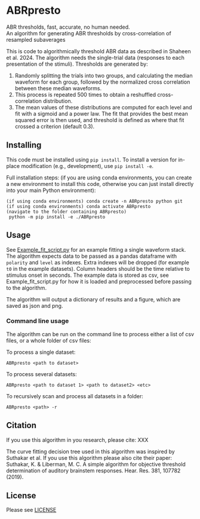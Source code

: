 # ABRpresto
ABR thresholds, fast, accurate, no human needed.
<br>An algorithm for generating ABR thresholds by cross-correlation of resampled subaverages

This is code to algorithmically threshold ABR data as described in Shaheen et al. 2024. The algorithm needs the single-trial data (responses to each presentation of the stimuli).
Thresholds are generated by:
1. Randomly splitting the trials into two groups, and calculating the median waveform for each group, followed by the normalized cross correlation between these median waveforms. 
2. This process is repeated 500 times to obtain a reshuffled cross-correlation distribution. 
3. The mean values of these distributions are computed for each level and fit with a sigmoid and a power law. The fit that provides the best mean squared error is then used, and threshold is defined as where that fit crossed a criterion (default 0.3).

## Installing
This code must be installed using `pip install`. To install a version for
in-place modification (e.g., development), use `pip install -e`.

Full installation steps: (if you are using conda environments, you can
create a new environment to install this code, otherwise you can just install
directly into your main Python environment):

	(if using conda environments) conda create -n ABRpresto python git
	(if using conda environments) conda activate ABRpresto
	(navigate to the folder containing ABRpresto)
     python -m pip install -e ./ABRpresto


## Usage

See [Example_fit_script.py](scripts%2FExample_fit_script.py) for an example fitting a single waveform stack.
The algorithm expects data to be passed as a pandas dataframe with `polarity` and  `level` as indexes. Extra indexes will be dropped (for example `t0` in the example datasets).
Column headers should be the time relative to stimulus onset in seconds.
The example data is stored as csv, see Example_fit_script.py for how it is loaded and preprocessed before passing to the algorithm.

The algorithm will output a dictionary of results and a figure, which are saved as json and png.

### Command line usage

The algorithm can be run on the command line to process either a list of csv files, or a whole folder of csv files:

To process a single dataset:

	ABRpresto <path to dataset>

To process several datasets:

	ABRpresto <path to dataset 1> <path to dataset2> <etc>

To recursively scan and process all datasets in a folder:

	ABRpresto <path> -r

## Citation

If you use this algorithm in you research, please cite:
XXX

The curve fitting decision tree used in this algorithm was inspired by Suthakar et al. If you use this algorithm please 
 also cite their paper:
Suthakar, K. & Liberman, M. C. A simple algorithm for objective threshold determination of auditory brainstem responses.
  Hear. Res. 381, 107782 (2019).
 

## License

Please see [LICENSE](LICENSE)

